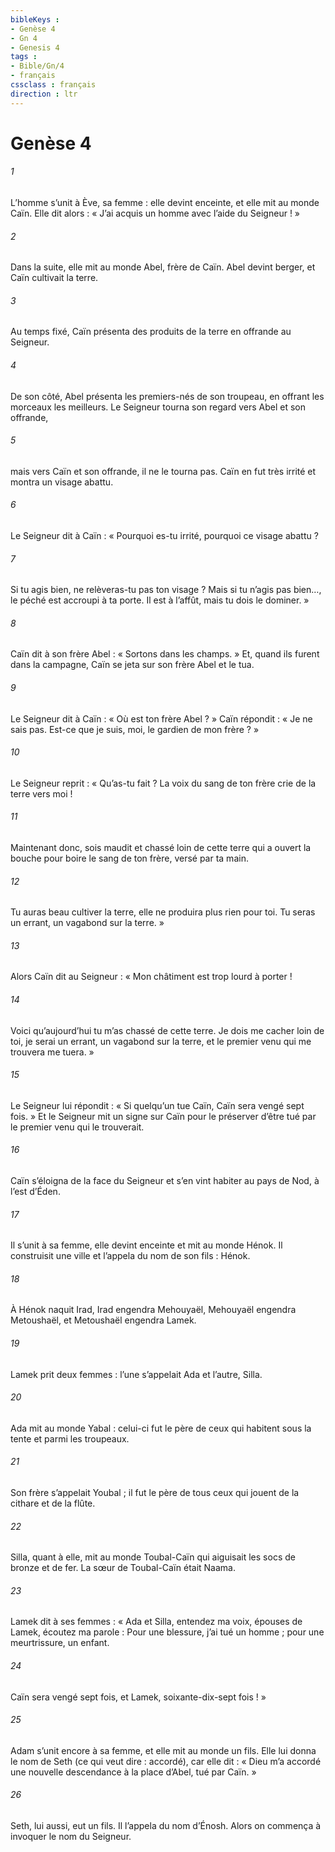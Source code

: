 ```yaml
---
bibleKeys : 
- Genèse 4
- Gn 4
- Genesis 4
tags : 
- Bible/Gn/4
- français
cssclass : français
direction : ltr
---
```


# Genèse 4

###### 1
L’homme s’unit à Ève, sa femme : elle devint enceinte, et elle mit au monde Caïn. Elle dit alors : « J’ai acquis un homme avec l’aide du Seigneur ! »
###### 2
Dans la suite, elle mit au monde Abel, frère de Caïn. Abel devint berger, et Caïn cultivait la terre.
###### 3
Au temps fixé, Caïn présenta des produits de la terre en offrande au Seigneur.
###### 4
De son côté, Abel présenta les premiers-nés de son troupeau, en offrant les morceaux les meilleurs. Le Seigneur tourna son regard vers Abel et son offrande,
###### 5
mais vers Caïn et son offrande, il ne le tourna pas.
Caïn en fut très irrité et montra un visage abattu.
###### 6
Le Seigneur dit à Caïn : « Pourquoi es-tu irrité, pourquoi ce visage abattu ?
###### 7
Si tu agis bien, ne relèveras-tu pas ton visage ? Mais si tu n’agis pas bien…, le péché est accroupi à ta porte. Il est à l’affût, mais tu dois le dominer. »
###### 8
Caïn dit à son frère Abel : « Sortons dans les champs. » Et, quand ils furent dans la campagne, Caïn se jeta sur son frère Abel et le tua.
###### 9
Le Seigneur dit à Caïn : « Où est ton frère Abel ? » Caïn répondit : « Je ne sais pas. Est-ce que je suis, moi, le gardien de mon frère ? »
###### 10
Le Seigneur reprit : « Qu’as-tu fait ? La voix du sang de ton frère crie de la terre vers moi !
###### 11
Maintenant donc, sois maudit et chassé loin de cette terre qui a ouvert la bouche pour boire le sang de ton frère, versé par ta main.
###### 12
Tu auras beau cultiver la terre, elle ne produira plus rien pour toi. Tu seras un errant, un vagabond sur la terre. »
###### 13
Alors Caïn dit au Seigneur : « Mon châtiment est trop lourd à porter !
###### 14
Voici qu’aujourd’hui tu m’as chassé de cette terre. Je dois me cacher loin de toi, je serai un errant, un vagabond sur la terre, et le premier venu qui me trouvera me tuera. »
###### 15
Le Seigneur lui répondit : « Si quelqu’un tue Caïn, Caïn sera vengé sept fois. » Et le Seigneur mit un signe sur Caïn pour le préserver d’être tué par le premier venu qui le trouverait.
###### 16
Caïn s’éloigna de la face du Seigneur et s’en vint habiter au pays de Nod, à l’est d’Éden.
###### 17
Il s’unit à sa femme, elle devint enceinte et mit au monde Hénok. Il construisit une ville et l’appela du nom de son fils : Hénok.
###### 18
À Hénok naquit Irad, Irad engendra Mehouyaël, Mehouyaël engendra Metoushaël, et Metoushaël engendra Lamek.
###### 19
Lamek prit deux femmes : l’une s’appelait Ada et l’autre, Silla.
###### 20
Ada mit au monde Yabal : celui-ci fut le père de ceux qui habitent sous la tente et parmi les troupeaux.
###### 21
Son frère s’appelait Youbal ; il fut le père de tous ceux qui jouent de la cithare et de la flûte.
###### 22
Silla, quant à elle, mit au monde Toubal-Caïn qui aiguisait les socs de bronze et de fer. La sœur de Toubal-Caïn était Naama.
###### 23
Lamek dit à ses femmes :
« Ada et Silla, entendez ma voix,
épouses de Lamek, écoutez ma parole :
Pour une blessure, j’ai tué un homme ;
pour une meurtrissure, un enfant.
###### 24
Caïn sera vengé sept fois,
et Lamek, soixante-dix-sept fois ! »
###### 25
Adam s’unit encore à sa femme, et elle mit au monde un fils. Elle lui donna le nom de Seth (ce qui veut dire : accordé), car elle dit : « Dieu m’a accordé une nouvelle descendance à la place d’Abel, tué par Caïn. »
###### 26
Seth, lui aussi, eut un fils. Il l’appela du nom d’Énosh. Alors on commença à invoquer le nom du Seigneur.
